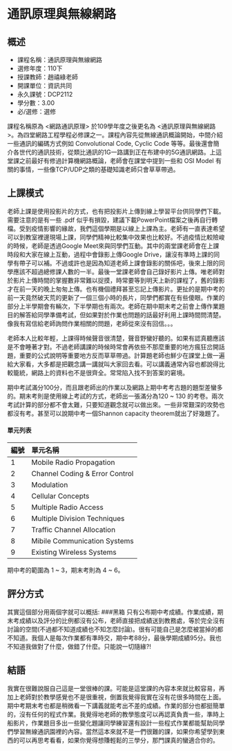 # 通訊原理與無線網路
## 概述
- 課程名稱：通訊原理與無線網路
- 選修年度：110下
- 授課教師：趙禧綠老師
- 開課單位：資訊共同     
- 永久課號：DCP2112
- 學分數：3.00
- 必/選修：選修

課程名稱原為 <網路通訊原理> 於109學年度之後更名為 <通訊原理與無線網路>。為四堂網路工程學程必修課之一。課程內容先從無線通訊概論開始，中間介紹一些通訊的編碼方式例如 Convolutional Code, Cyclic Code 等等。最後還會簡介各世代的通訊技術，從類比通訊的1G一路講到正在布建中的5G通訊網路。上這堂課之前最好有修過計算機網路概論，老師會在課堂中提到一些和 OSI Model 有關的事情，一些像TCP/UDP之類的基礎知識老師只會草草帶過。

## 上課模式

老師上課是使用投影片的方式，也有把投影片上傳到線上學習平台供同學們下載。需要注意的是有一些 .pdf 似乎有損毀，建議下載PowerPoint檔案之後再自行轉檔。受到疫情影響的緣故，我們這個學期是以線上上課為主。老師有一直表達希望可以到教室裡邊現場上課，同學們精神比較集中效果也比較好。不過疫情比較險峻的時候，老師是透過Google Meet來與同學們互動。其中的兩堂課老師會在上課時段和大家在線上互動，過程中會錄影上傳Google Drive，讓沒有準時上課的同學有帶子可以補。不過或許也是因為知道老師上課會錄影的關係吧，後來上限的同學應該不超過總修課人數的一半。最後一堂課老師會自己錄好影片上傳。唯老師對於影片上傳時間的掌握數非常難以捉摸，時常要等到明天上新的課程了，舊的錄影才在前一天的晚上匆匆上傳。也有機個禮拜甚至忘記上傳影片。更扯的是期中考的前一天竟然破天荒的更新了一個三個小時的長片，同學們都實在有些傻眼。作業的部分上半學期會有輛次，下半學期也有兩次。老師在期中期末考之前會上傳作業題目的解答給同學準備考試，但如果對於作業也問題的話最好利用上課時間問清楚。像我有寫信給老師詢問作業相關的問題，老師從來沒有回信。。。

老師本人比較年輕，上課得時候聲音很清楚，聲音野蠻好聽的。如果有認真聽應該是不會睡著才對。不過老師講課的時候時常會再依些不那麼重要的地方瘋狂岔開話題，重要的公式說明等重要地方反而草草帶過。計算題老師也鮮少在課堂上做一遍給大家看，大多都是把觀念講一講就叫大家回去看。可以講義通常內容也都說得比較籠統，網路上的資料也不是很齊全。常常陷入找不到答案的窘境。

期中考試滿分100分，而且跟老師出的作業以及網路上期中考考古題的題型差蠻多的。期末考則是使用線上考試的方式，老師出一張滿分為120 ~ 130 的考卷。兩次考試計算的部分都不會太難，只要知道觀念就可以做出來。一些非常艱深的攻勢也都沒有考。甚至可以說期中考一個Shannon capacity theorem就出了好幾題了。
#### 單元列表

編號 | 單元名稱
--------|:-----
1|Mobile Radio Propagation
2|Channel Coding & Error Control
3|Modulation
4|Cellular Concepts
5|Multiple Radio Access
6|Multiple Division Techniques
7|Traffic Channel Allocation
8|Mibile Communication Systems
9|Existing Wireless Systems

期中考的範圍為 1 ~ 3，期末考則為 4 ~ 6。
## 評分方式

其實這個部分用兩個字就可以概括: 
###黑箱
只有公布期中考成績。作業成績，期末考成績以及評分的比例都沒有公布，老師直接把成績送到教務處，等於完全沒有討論的空間(不過都不知道成績也不知怎麼討論)。很有可能自己是怎麼被當掉的都不知道。我個人是每次作業都有準時交，期中考88分，最後學期成績95分。我也不知道我做對了什麼，做錯了什麼。只能說一切隨緣?!

## 結語
我實在很難說服自己這是一堂很棒的課。可能是這堂課的內容本來就比較容易，再加上老師對於教學感覺也不是很重視，倒置我覺得我實在沒有花很多時間在上面。期中考期末考也都是稍微看一下講義就能考出不差的成績。作業的部分也都挺簡單的，沒有任何的程式作業。我覺得地老師的教學態度可以再認真負責一些，準時上船影片，作業題目多出一些變化題讓同學練習還有設計一些程式作業都能幫助同學們學習無線通訊園裡的內容。當然這本來就不是一們很難的課，如果你希望學到東西的可以再思考看看，如果你覺得想賺輕鬆的三學分，那門課真的蠻適合你的。
